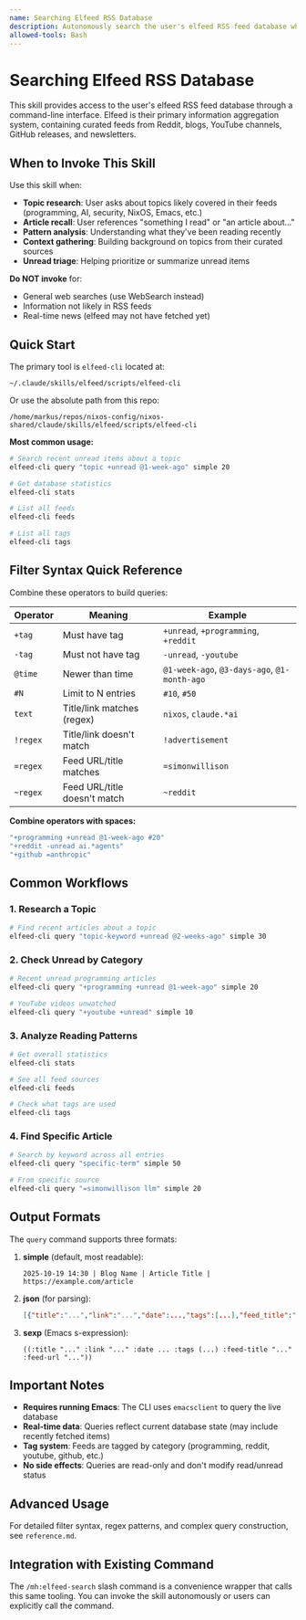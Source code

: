 ```yaml
---
name: Searching Elfeed RSS Database
description: Autonomously search the user's elfeed RSS feed database when researching topics they've read about, finding specific articles they mention, analyzing their reading patterns, or gathering context from their curated information sources. Invoke when the user references articles, asks about past reads, or when conversation topics overlap with likely RSS feed content (tech, programming, AI, security, etc.).
allowed-tools: Bash
---
```


# Searching Elfeed RSS Database

This skill provides access to the user's elfeed RSS feed database through a command-line interface. Elfeed is their primary information aggregation system, containing curated feeds from Reddit, blogs, YouTube channels, GitHub releases, and newsletters.

## When to Invoke This Skill

Use this skill when:
- **Topic research**: User asks about topics likely covered in their feeds (programming, AI, security, NixOS, Emacs, etc.)
- **Article recall**: User references "something I read" or "an article about..."
- **Pattern analysis**: Understanding what they've been reading recently
- **Context gathering**: Building background on topics from their curated sources
- **Unread triage**: Helping prioritize or summarize unread items

**Do NOT invoke** for:
- General web searches (use WebSearch instead)
- Information not likely in RSS feeds
- Real-time news (elfeed may not have fetched yet)

## Quick Start

The primary tool is `elfeed-cli` located at:
```
~/.claude/skills/elfeed/scripts/elfeed-cli
```

Or use the absolute path from this repo:
```
/home/markus/repos/nixos-config/nixos-shared/claude/skills/elfeed/scripts/elfeed-cli
```

**Most common usage:**
```bash
# Search recent unread items about a topic
elfeed-cli query "topic +unread @1-week-ago" simple 20

# Get database statistics
elfeed-cli stats

# List all feeds
elfeed-cli feeds

# List all tags
elfeed-cli tags
```

## Filter Syntax Quick Reference

Combine these operators to build queries:

| Operator | Meaning | Example |
|----------|---------|---------|
| `+tag` | Must have tag | `+unread`, `+programming`, `+reddit` |
| `-tag` | Must not have tag | `-unread`, `-youtube` |
| `@time` | Newer than time | `@1-week-ago`, `@3-days-ago`, `@1-month-ago` |
| `#N` | Limit to N entries | `#10`, `#50` |
| `text` | Title/link matches (regex) | `nixos`, `claude.*ai` |
| `!regex` | Title/link doesn't match | `!advertisement` |
| `=regex` | Feed URL/title matches | `=simonwillison` |
| `~regex` | Feed URL/title doesn't match | `~reddit` |

**Combine operators with spaces:**
```bash
"+programming +unread @1-week-ago #20"
"+reddit -unread ai.*agents"
"+github =anthropic"
```

## Common Workflows

### 1. Research a Topic
```bash
# Find recent articles about a topic
elfeed-cli query "topic-keyword +unread @2-weeks-ago" simple 30
```

### 2. Check Unread by Category
```bash
# Recent unread programming articles
elfeed-cli query "+programming +unread @1-week-ago" simple 20

# YouTube videos unwatched
elfeed-cli query "+youtube +unread" simple 10
```

### 3. Analyze Reading Patterns
```bash
# Get overall statistics
elfeed-cli stats

# See all feed sources
elfeed-cli feeds

# Check what tags are used
elfeed-cli tags
```

### 4. Find Specific Article
```bash
# Search by keyword across all entries
elfeed-cli query "specific-term" simple 50

# From specific source
elfeed-cli query "=simonwillison llm" simple 20
```

## Output Formats

The `query` command supports three formats:

1. **simple** (default, most readable):
   ```
   2025-10-19 14:30 | Blog Name | Article Title | https://example.com/article
   ```

2. **json** (for parsing):
   ```json
   [{"title":"...","link":"...","date":...,"tags":[...],"feed_title":"...","feed_url":"..."}]
   ```

3. **sexp** (Emacs s-expression):
   ```elisp
   ((:title "..." :link "..." :date ... :tags (...) :feed-title "..." :feed-url "..."))
   ```

## Important Notes

- **Requires running Emacs**: The CLI uses `emacsclient` to query the live database
- **Real-time data**: Queries reflect current database state (may include recently fetched items)
- **Tag system**: Feeds are tagged by category (programming, reddit, youtube, github, etc.)
- **No side effects**: Queries are read-only and don't modify read/unread status

## Advanced Usage

For detailed filter syntax, regex patterns, and complex query construction, see `reference.md`.

## Integration with Existing Command

The `/mh:elfeed-search` slash command is a convenience wrapper that calls this same tooling. You can invoke the skill autonomously or users can explicitly call the command.

